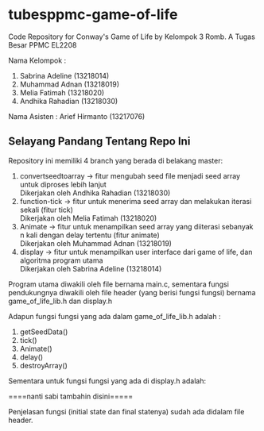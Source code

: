 # tubesppmc-game-of-life
Code Repository for Conway's Game of Life by Kelompok 3 Romb. A Tugas Besar PPMC EL2208

Nama Kelompok :
1. Sabrina Adeline (13218014)
2. Muhammad Adnan (13218019) 
3. Melia Fatimah (13218020)
4. Andhika Rahadian (13218030)

Nama Asisten : Arief Hirmanto (13217076)

## Selayang Pandang Tentang Repo Ini
Repository ini memiliki 4 branch yang berada di belakang master:  
1. convertseedtoarray -> fitur mengubah seed file menjadi seed array untuk diproses lebih lanjut  
   Dikerjakan oleh Andhika Rahadian (13218030)  
2. function-tick -> fitur untuk menerima seed array dan melakukan iterasi sekali (fitur tick)  
   Dikerjakan oleh Melia Fatimah (13218020)  
3. Animate -> fitur untuk menampilkan seed array yang diiterasi sebanyak n kali dengan delay tertentu (fitur animate)  
   Dikerjakan oleh Muhammad Adnan (13218019)  
4. display -> fitur untuk menampilkan user interface dari game of life, dan algoritma program utama  
   Dikerjakan oleh Sabrina Adeline (13218014)  

Program utama diwakili oleh file bernama main.c, sementara fungsi pendukungnya diwakili oleh file header
(yang berisi fungsi fungsi) bernama game_of_life_lib.h dan display.h  

Adapun fungsi fungsi yang ada dalam game_of_life_lib.h adalah :  
1. getSeedData()
2. tick()
3. Animate()
4. delay()
5. destroyArray()

Sementara untuk fungsi fungsi yang ada di display.h adalah:

====nanti sabi tambahin disini=====

Penjelasan fungsi (initial state dan final statenya) sudah ada didalam file header.  
